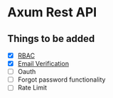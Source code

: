 # Axum Rest API

## Things to be added
- [x] [RBAC](https://github.com/kunalsinghdadhwal/axum-rest/commit/d3fcd550d1c037e58e0d8479e99ed1eb0aeae675)
- [x] [Email Verification](https://github.com/kunalsinghdadhwal/axum-rest/commit/8145e7e422deb2d64b42c4d45f5d9d71d93d97c4)
- [ ] Oauth
- [ ] Forgot password functionality
- [ ] Rate Limit